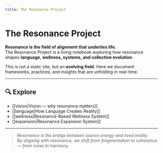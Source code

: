 ```yaml
---
title: The Resonance Project
---
```


# The Resonance Project

**Resonance is the field of alignment that underlies life.**  
The Resonance Project is a living notebook exploring how resonance shapes **language, wellness, systems, and collective evolution**.

This is not a static site, but an **evolving field**. Here we document frameworks, practices, and insights that are unfolding in real-time.

---

## 🔍 Explore
- [[vision|Vision — why resonance matters]]
- [[language|How Language Creates Reality]]
- [[wellness|Resonance-Based Wellness System]]
- [[expansion|Resonance Expansion System]]

---

> *Resonance is the bridge between source energy and lived reality.  
> By aligning with resonance, we shift from fragmentation to coherence — from noise to harmony.*

